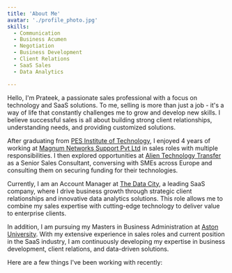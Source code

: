 ```yaml
---
title: 'About Me'
avatar: './profile_photo.jpg'
skills:
  - Communication
  - Business Acumen
  - Negotiation
  - Business Development
  - Client Relations
  - SaaS Sales
  - Data Analytics

---
```


Hello, I'm Prateek, a passionate sales professional with a focus on technology and SaaS solutions. To me, selling is more than just a job - it's a way of life that constantly challenges me to grow and develop new skills. I believe successful sales is all about building strong client relationships, understanding needs, and providing customized solutions.

After graduating from [PES Institute of Technology](https://pes.edu), I enjoyed 4 years of working at [Magnum Networks Support Pvt Ltd](https://www.mns.in/) in sales roles with multiple responsibilities. I then explored opportunities at [Alien Technology Transfer](https://alientt.com/) as a Senior Sales Consultant, conversing with SMEs across Europe and consulting them on securing funding for their technologies.

Currently, I am an Account Manager at [The Data City](https://thedatacity.com), a leading SaaS company, where I drive business growth through strategic client relationships and innovative data analytics solutions. This role allows me to combine my sales expertise with cutting-edge technology to deliver value to enterprise clients.

In addition, I am pursuing my Masters in Business Administration at [Aston University](https://www.aston.ac.uk/). With my extensive experience in sales roles and current position in the SaaS industry, I am continuously developing my expertise in business development, client relations, and data-driven solutions.

Here are a few things I've been working with recently:
